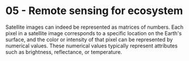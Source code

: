 # 05 - Remote sensing for ecosystem
Satellite images can indeed be represented as matrices of numbers. Each pixel in a satellite image corresponds to a specific location on the Earth's surface, and the color or intensity of that pixel can be represented by numerical values. These numerical values typically represent attributes such as brightness, reflectance, or temperature.
